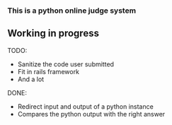 ### This is a python online judge system

## Working in progress

TODO:
* Sanitize the code user submitted
* Fit in rails framework
* And a lot

DONE:
* Redirect input and output of a python instance
* Compares the python output with the right answer